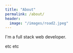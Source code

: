 ```yaml
---
title: "About"
permalink: /about/
header:
  image: "/images/road2.jpeg"
---
```


I'm a full stack web developer.


etc etc
